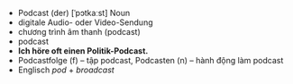 - Podcast (der)	[ˈpɔtkaːst]	Noun	
- digitale Audio- oder Video-Sendung
- chương trình âm thanh (podcast)
- podcast
- **Ich höre oft einen Politik-Podcast.**
- Podcastfolge (f) – tập podcast, Podcasten (n) – hành động làm podcast	
- Englisch *pod* + *broadcast*